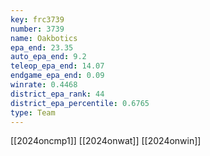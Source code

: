 ```yaml
---
key: frc3739
number: 3739
name: Oakbotics
epa_end: 23.35
auto_epa_end: 9.2
teleop_epa_end: 14.07
endgame_epa_end: 0.09
winrate: 0.4468
district_epa_rank: 44
district_epa_percentile: 0.6765
type: Team
---
```

[[2024oncmp1]]
[[2024onwat]]
[[2024onwin]]
